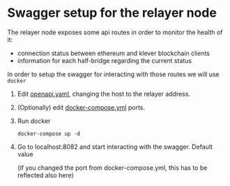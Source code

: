 # Swagger setup for the relayer node
The relayer node exposes some api routes in order to monitor the health of it:
- connection status between ethereum and klever blockchain clients
- information for each half-bridge regarding the current status

In order to setup the swagger for interacting with those routes we will use `docker`

1. Edit [openapi.yaml](swagger/openapi.yaml), changing the host to the relayer address.
2. (Optionally) edit [docker-compose.yml](docker-compose.yml) ports.
3. Run docker
    
    ```docker-compose up -d```
4. Go to localhost:8082 and start interacting with the swagger. Default value

   (if you changed the port from docker-compose.yml, this has to be reflected also here)